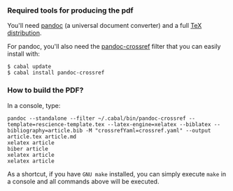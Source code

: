 ### Required tools for producing the pdf

You'll need [pandoc](http://pandoc.org) (a universal document converter) and a full [TeX distribution](https://www.tug.org/texlive/).

For pandoc, you'll also need the [pandoc-crossref](https://github.com/lierdakil/pandoc-crossref) filter that you can easily install with:

```
$ cabal update
$ cabal install pandoc-crossref
```

### How to build the PDF?

In a console, type:

```
pandoc --standalone --filter ~/.cabal/bin/pandoc-crossref --template=rescience-template.tex --latex-engine=xelatex --biblatex --bibliography=article.bib -M "crossrefYaml=crossref.yaml" --output article.tex article.md
xelatex article
biber article
xelatex article
xelatex article
```

As a shortcut, if you have `GNU make` installed, you can simply execute `make` in a console and all commands above will be executed.
